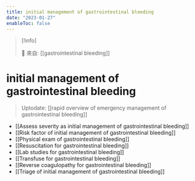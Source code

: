 ```yaml
---
title: initial management of gastrointestinal bleeding
date: "2023-01-27"
enableToc: false
---
```


> [!info]
>
> 🌱 來自: [[gastrointestinal bleeding]]

# initial management of gastrointestinal bleeding 

> Uptodate: [[rapid overview of emergency management of gastrointestinal bleeding]]

* [[Assess severity as initial management of gastrointestinal bleeding]]
* [[Risk factor of initial management of gastrointestinal bleeding]]
* [[Physical exam of gastrointestinal bleeding]]
* [[Resuscitation for gastrointestinal bleeding]]
* [[Lab studies for gastrointestinal bleeding]]
* [[Transfuse for gastrointestinal bleeding]]
* [[Reverse coagulopathy for gastrointestinal bleeding]]
* [[Triage of initial management of gastrointestinal bleeding]]

